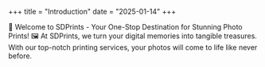 +++
title = "Introduction"
date = "2025-01-14"
+++


📸 Welcome to SDPrints - Your One-Stop Destination for Stunning Photo Prints! 🖼️ At SDPrints, we turn your digital memories into tangible treasures. With our top-notch printing services, your photos will come to life like never before.

